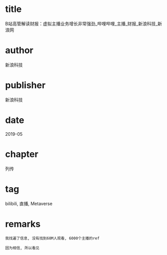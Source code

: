 # title
B站高管解读财报：虚拟主播业务增长非常强劲_哔哩哔哩_主播_财报_新浪科技_新浪网

# author
新浪科技

# publisher
新浪科技

# date
2019-05

# chapter
列传

# tag
bilibili, 直播, Metaverse

# remarks
`我找遍了信息, 没有找到60M人观看, 6000个主播的ref`

`因为相信, 所以看见`
